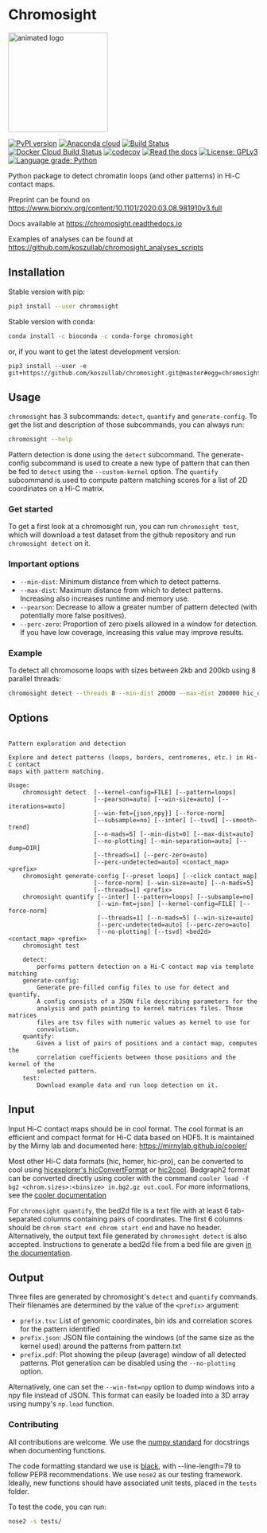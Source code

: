 # Chromosight
<img src="docs/logo/chromosight.gif" alt="animated logo" width="200"/>

[![PyPI version](https://badge.fury.io/py/chromosight.svg)](https://badge.fury.io/py/chromosight) [![Anaconda cloud](https://anaconda.org/bioconda/chromosight/badges/version.svg)](https://anaconda.org/bioconda/chromosight) [![Build Status](https://travis-ci.com/koszullab/chromosight.svg?branch=master)](https://travis-ci.com/koszullab/chromosight) [![Docker Cloud Build Status](https://img.shields.io/docker/cloud/build/koszullab/chromosight)](https://hub.docker.com/r/koszullab/chromosight) [![codecov](https://codecov.io/gh/koszullab/chromosight/branch/master/graph/badge.svg)](https://codecov.io/gh/koszullab/chromosight) [![Read the docs](https://readthedocs.org/projects/chromosight/badge)](https://chromosight.readthedocs.io) [![License: GPLv3](https://img.shields.io/badge/License-GPL%203-0298c3.svg)](https://opensource.org/licenses/GPL-3.0) [![Language grade: Python](https://img.shields.io/lgtm/grade/python/g/koszullab/chromosight.svg?logo=lgtm&logoWidth=18)](https://lgtm.com/projects/g/koszullab/chromosight/context:python)

Python package to detect chromatin loops (and other patterns) in Hi-C contact maps. 

Preprint can be found on https://www.biorxiv.org/content/10.1101/2020.03.08.981910v3.full

Docs available at https://chromosight.readthedocs.io

Examples of analyses can be found at https://github.com/koszullab/chromosight_analyses_scripts

## Installation

Stable version with pip:

```sh
pip3 install --user chromosight
```
Stable version with conda:
```sh
conda install -c bioconda -c conda-forge chromosight
```

or, if you want to get the latest development version:

```
pip3 install --user -e git+https://github.com/koszullab/chromosight.git@master#egg=chromosight
```

## Usage

`chromosight` has 3 subcommands: `detect`, `quantify` and `generate-config`. To get the list and description of those subcommands, you can always run:

```bash
chromosight --help
```
Pattern detection is done using the `detect` subcommand. The generate-config subcommand is used to create a new type of pattern that can then be fed to `detect` using the `--custom-kernel` option. The `quantify` subcommand is used to compute pattern matching scores for a list of 2D coordinates on a Hi-C matrix.

### Get started
To get a first look at a chromosight run, you can run `chromosight test`, which will download a test dataset from the github repository and run `chromosight detect` on it.

### Important options

* `--min-dist`: Minimum distance from which to detect patterns.
* `--max-dist`: Maximum distance from which to detect patterns. Increasing also increases runtime and memory use.
* `--pearson`: Decrease to allow a greater number of pattern detected (with potentially more false positives).
* `--perc-zero`: Proportion of zero pixels allowed in a window for detection. If you have low coverage, increasing this value may improve results.

### Example

To detect all chromosome loops with sizes between 2kb and 200kb using 8 parallel threads:
```bash
chromosight detect --threads 8 --min-dist 20000 --max-dist 200000 hic_data.cool output_prefix
```

## Options

```

Pattern exploration and detection

Explore and detect patterns (loops, borders, centromeres, etc.) in Hi-C contact
maps with pattern matching.

Usage:
    chromosight detect  [--kernel-config=FILE] [--pattern=loops]
                        [--pearson=auto] [--win-size=auto] [--iterations=auto]
                        [--win-fmt={json,npy}] [--force-norm]
                        [--subsample=no] [--inter] [--tsvd] [--smooth-trend]
                        [--n-mads=5] [--min-dist=0] [--max-dist=auto]
                        [--no-plotting] [--min-separation=auto] [--dump=DIR]
                        [--threads=1] [--perc-zero=auto]
                        [--perc-undetected=auto] <contact_map> <prefix>
    chromosight generate-config [--preset loops] [--click contact_map]
                        [--force-norm] [--win-size=auto] [--n-mads=5]
                        [--threads=1] <prefix>
    chromosight quantify [--inter] [--pattern=loops] [--subsample=no]
                         [--win-fmt=json] [--kernel-config=FILE] [--force-norm]
                         [--threads=1] [--n-mads=5] [--win-size=auto]
                         [--perc-undetected=auto] [--perc-zero=auto]
                         [--no-plotting] [--tsvd] <bed2d> <contact_map> <prefix>
    chromosight test

    detect:
        performs pattern detection on a Hi-C contact map via template matching
    generate-config:
        Generate pre-filled config files to use for detect and quantify.
        A config consists of a JSON file describing parameters for the
        analysis and path pointing to kernel matrices files. Those matrices
        files are tsv files with numeric values as kernel to use for
        convolution.
    quantify:
        Given a list of pairs of positions and a contact map, computes the
        correlation coefficients between those positions and the kernel of the
        selected pattern.
    test:
        Download example data and run loop detection on it.

```

## Input

Input Hi-C contact maps should be in cool format. The cool format is an efficient and compact format for Hi-C data based on HDF5. It is maintained by the Mirny lab and documented here: https://mirnylab.github.io/cooler/

Most other Hi-C data formats (hic, homer, hic-pro), can be converted to cool using [hicexplorer's hicConvertFormat](https://hicexplorer.readthedocs.io/en/latest/content/tools/hicConvertFormat.html) or [hic2cool](https://github.com/4dn-dcic/hic2cool). Bedgraph2 format can be converted directly using cooler with the command `cooler load -f bg2 <chrom.sizes>:<binsize> in.bg2.gz out.cool`. For more informations, see the [cooler documentation](https://cooler.readthedocs.io/en/latest/cli.html#cooler-load)

For `chromosight quantify`, the bed2d file is a text file with at least 6 tab-separated columns containing pairs of coordinates. The first 6 columns should be `chrom start end chrom start end` and have no header. Alternatively, the output text file generated by `chromosight detect` is also accepted. Instructions to generate a bed2d file from a bed file are given [in the documentation](https://chromosight.readthedocs.io/en/stable/TUTORIAL.html#quantification).

## Output
Three files are generated by chromosight's `detect` and `quantify` commands. Their filenames are determined by the value of the `<prefix>` argument:
  * `prefix.tsv`: List of genomic coordinates, bin ids and correlation scores for the pattern identified
  * `prefix.json`: JSON file containing the windows (of the same size as the kernel used) around the patterns from pattern.txt
  * `prefix.pdf`: Plot showing the pileup (average) window of all detected patterns. Plot generation can be disabled using the `--no-plotting` option.

Alternatively, one can set the `--win-fmt=npy` option to dump windows into a npy file instead of JSON. This format can easily be loaded into a 3D array using numpy's `np.load` function.


### Contributing

All contributions are welcome. We use the [numpy standard](https://numpydoc.readthedocs.io/en/latest/format.html) for docstrings when documenting functions.

The code formatting standard we use is [black](https://github.com/psf/black), with --line-length=79 to follow PEP8 recommendations. We use `nose2` as our testing framework. Ideally, new functions should have associated unit tests, placed in the `tests` folder.

To test the code, you can run:

```bash
nose2 -s tests/
```
